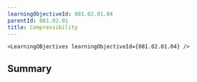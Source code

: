 ```yaml
---
learningObjectiveId: 081.02.01.04
parentId: 081.02.01
title: Compressibility
---
```


```tsx eval
<LearningOBjectives learningObjectiveId={081.02.01.04} />
```

## Summary
